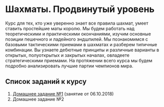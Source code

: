 # Шахматы. Продвинутый уровень

Курс для тех, кто уже уверенно знает все правила шахмат, умеет ставить простейшие маты королю. Мы будем работать над теоретическими и практическими окончаниями, изучим основные позиции пешечного и ладейного эндшпилей. Мы познакомимся с базовыми тактическими приемами в шахматах и разберем типичные комбинации. Вы узнаете дебютные принципы и различные варианты в открытых, полуоткрытых и закрытых началах, овладеете стратегическими приемами. На протяжении всего курса мы будем подробно анализировать лучшие партии чемпионов мира.

## Список заданий к курсу

1. [Домашнее задание №1](./dz-01) (занятие от 06.10.2018)
1. Домашнее задание №2
